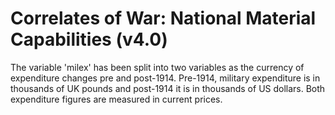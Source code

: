 # Correlates of War: National Material Capabilities (v4.0)

The variable 'milex' has been split into two variables as the currency of expenditure changes pre and post-1914. Pre-1914, military expenditure is in thousands of UK pounds and post-1914 it is in thousands of US dollars. Both expenditure figures are measured in current prices.